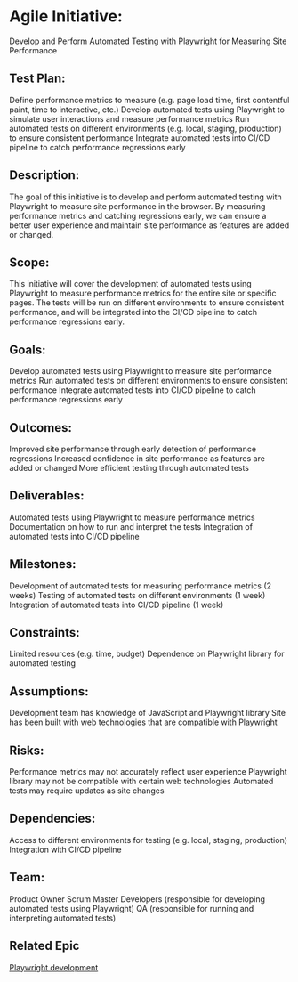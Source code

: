 # Agile Initiative: 
Develop and Perform Automated Testing with Playwright for Measuring Site Performance

## Test Plan:

Define performance metrics to measure (e.g. page load time, first contentful paint, time to interactive, etc.)
Develop automated tests using Playwright to simulate user interactions and measure performance metrics
Run automated tests on different environments (e.g. local, staging, production) to ensure consistent performance
Integrate automated tests into CI/CD pipeline to catch performance regressions early

## Description:
The goal of this initiative is to develop and perform automated testing with Playwright to measure site performance in the browser. By measuring performance metrics and catching regressions early, we can ensure a better user experience and maintain site performance as features are added or changed.

## Scope:
This initiative will cover the development of automated tests using Playwright to measure performance metrics for the entire site or specific pages. The tests will be run on different environments to ensure consistent performance, and will be integrated into the CI/CD pipeline to catch performance regressions early.

## Goals:

Develop automated tests using Playwright to measure site performance metrics
Run automated tests on different environments to ensure consistent performance
Integrate automated tests into CI/CD pipeline to catch performance regressions early

## Outcomes:

Improved site performance through early detection of performance regressions
Increased confidence in site performance as features are added or changed
More efficient testing through automated tests

## Deliverables:

Automated tests using Playwright to measure performance metrics
Documentation on how to run and interpret the tests
Integration of automated tests into CI/CD pipeline

## Milestones:

Development of automated tests for measuring performance metrics (2 weeks)
Testing of automated tests on different environments (1 week)
Integration of automated tests into CI/CD pipeline (1 week)

## Constraints:

Limited resources (e.g. time, budget)
Dependence on Playwright library for automated testing

## Assumptions:

Development team has knowledge of JavaScript and Playwright library
Site has been built with web technologies that are compatible with Playwright

## Risks:

Performance metrics may not accurately reflect user experience
Playwright library may not be compatible with certain web technologies
Automated tests may require updates as site changes

## Dependencies:

Access to different environments for testing (e.g. local, staging, production)
Integration with CI/CD pipeline

## Team:

Product Owner
Scrum Master
Developers (responsible for developing automated tests using Playwright)
QA (responsible for running and interpreting automated tests)

## Related Epic
[Playwright development](epics/PlayWrightDevEpic.md)
